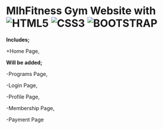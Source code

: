 # MlhFitness Gym Website with ![HTML5](https://img.shields.io/badge/html5-%23E34F26.svg?style=for-the-badge&logo=html5&logoColor=white) ![CSS3](https://img.shields.io/badge/css3-%231572B6.svg?style=for-the-badge&logo=css3&logoColor=white) ![BOOTSTRAP](https://img.shields.io/badge/bootstrap-purple.svg?style=for-the-badge&logo=bootstrap&logoColor=white)
**Includes;**

+Home Page,

**Will be added;**

-Programs Page,

-Login Page,

-Profile Page,

-Membership Page,

-Payment Page
